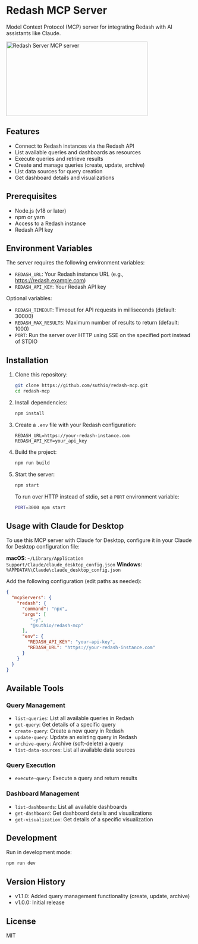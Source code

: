 # Redash MCP Server

Model Context Protocol (MCP) server for integrating Redash with AI assistants like Claude.

<a href="https://glama.ai/mcp/servers/j9bl90s3tw">
  <img width="380" height="200" src="https://glama.ai/mcp/servers/j9bl90s3tw/badge" alt="Redash Server MCP server" />
</a>

## Features

- Connect to Redash instances via the Redash API
- List available queries and dashboards as resources
- Execute queries and retrieve results
- Create and manage queries (create, update, archive)
- List data sources for query creation
- Get dashboard details and visualizations

## Prerequisites

- Node.js (v18 or later)
- npm or yarn
- Access to a Redash instance
- Redash API key

## Environment Variables

The server requires the following environment variables:

- `REDASH_URL`: Your Redash instance URL (e.g., https://redash.example.com)
- `REDASH_API_KEY`: Your Redash API key

Optional variables:
- `REDASH_TIMEOUT`: Timeout for API requests in milliseconds (default: 30000)
- `REDASH_MAX_RESULTS`: Maximum number of results to return (default: 1000)
- `PORT`: Run the server over HTTP using SSE on the specified port instead of STDIO

## Installation

1. Clone this repository:
   ```bash
   git clone https://github.com/suthio/redash-mcp.git
   cd redash-mcp
   ```

2. Install dependencies:
   ```bash
   npm install
   ```

3. Create a `.env` file with your Redash configuration:
   ```
   REDASH_URL=https://your-redash-instance.com
   REDASH_API_KEY=your_api_key
   ```

4. Build the project:
   ```bash
   npm run build
   ```

5. Start the server:
   ```bash
   npm start
   ```
   To run over HTTP instead of stdio, set a `PORT` environment variable:
   ```bash
   PORT=3000 npm start
   ```

## Usage with Claude for Desktop

To use this MCP server with Claude for Desktop, configure it in your Claude for Desktop configuration file:

**macOS**: `~/Library/Application Support/Claude/claude_desktop_config.json`
**Windows**: `%APPDATA%\Claude\claude_desktop_config.json`

Add the following configuration (edit paths as needed):

```json
{
  "mcpServers": {
    "redash": {
      "command": "npx",
      "args": [
         "-y",
         "@suthio/redash-mcp"
      ],
      "env": {
        "REDASH_API_KEY": "your-api-key",
        "REDASH_URL": "https://your-redash-instance.com"
      }
    }
  }
}
```

## Available Tools

### Query Management
- `list-queries`: List all available queries in Redash
- `get-query`: Get details of a specific query 
- `create-query`: Create a new query in Redash
- `update-query`: Update an existing query in Redash
- `archive-query`: Archive (soft-delete) a query
- `list-data-sources`: List all available data sources

### Query Execution
- `execute-query`: Execute a query and return results

### Dashboard Management
- `list-dashboards`: List all available dashboards
- `get-dashboard`: Get dashboard details and visualizations 
- `get-visualization`: Get details of a specific visualization

## Development

Run in development mode:
```bash
npm run dev
```

## Version History

- v1.1.0: Added query management functionality (create, update, archive)
- v1.0.0: Initial release

## License

MIT